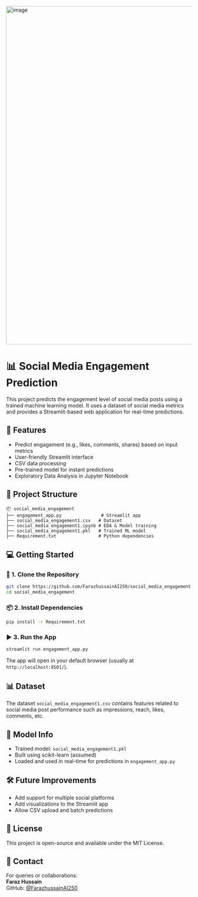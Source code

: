 <img width="1917" height="918" alt="image" src="https://github.com/user-attachments/assets/f5fad383-6bfe-43bf-b514-682d5972381b" />

# 📊 Social Media Engagement Prediction

This project predicts the engagement level of social media posts using a trained machine learning model. It uses a dataset of social media metrics and provides a Streamlit-based web application for real-time predictions.

## 🚀 Features

- Predict engagement (e.g., likes, comments, shares) based on input metrics
- User-friendly Streamlit interface
- CSV data processing
- Pre-trained model for instant predictions
- Exploratory Data Analysis in Jupyter Notebook

## 📁 Project Structure

```
📦 social_media_engagement
├── engagement_app.py               # Streamlit app
├── social_media_engagement1.csv   # Dataset
├── social_media_engagement1.ipynb # EDA & Model training
├── social_media_engagement1.pkl   # Trained ML model
├── Requirement.txt                # Python dependencies
```

## 💻 Getting Started

### 🔧 1. Clone the Repository

```bash
git clone https://github.com/FarazhussainAI250/social_media_engagement.git
cd social_media_engagement
```

### 📦 2. Install Dependencies

```bash
pip install -r Requirement.txt
```

### ▶️ 3. Run the App

```bash
streamlit run engagement_app.py
```

The app will open in your default browser (usually at `http://localhost:8501/`).

## 📊 Dataset

The dataset `social_media_engagement1.csv` contains features related to social media post performance such as impressions, reach, likes, comments, etc.

## 🧠 Model Info

- Trained model: `social_media_engagement1.pkl`
- Built using scikit-learn (assumed)
- Loaded and used in real-time for predictions in `engagement_app.py`

## 🛠️ Future Improvements

- Add support for multiple social platforms
- Add visualizations to the Streamlit app
- Allow CSV upload and batch predictions

## 🧾 License

This project is open-source and available under the MIT License.

## 🙋 Contact

For queries or collaborations:  
**Faraz Hussain**  
GitHub: [@FarazhussainAI250](https://github.com/FarazhussainAI250)
